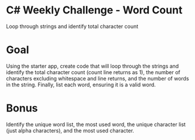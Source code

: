 # C# Weekly Challenge - Word Count
Loop through strings and identify total character count

# Goal
Using the starter app, create code that
will loop through the strings and
identify the total character count (count
line returns as 1), the number of
characters excluding whitespace and
line returns, and the number of words in
the string. Finally, list each word,
ensuring it is a valid word.

# Bonus
Identify the unique word list, the most
used word, the unique character list
(just alpha characters), and the most
used character.
